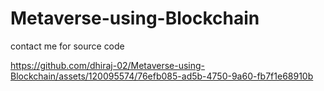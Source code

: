 # Metaverse-using-Blockchain
contact me for source code


https://github.com/dhiraj-02/Metaverse-using-Blockchain/assets/120095574/76efb085-ad5b-4750-9a60-fb7f1e68910b

